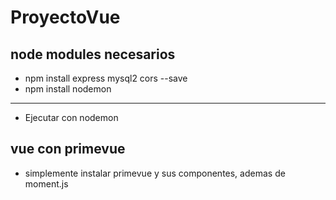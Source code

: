 # ProyectoVue
## node modules necesarios
* npm install express mysql2 cors --save 
* npm install nodemon
---
* Ejecutar con nodemon
## vue con primevue
* simplemente instalar primevue y sus componentes, ademas de moment.js
